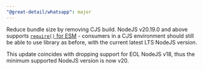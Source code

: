 ```yaml
---
"@great-detail/whatsapp": major
---
```


Reduce bundle size by removing CJS build. NodeJS v20.19.0 and above supports [`require()` for ESM](https://github.com/nodejs/node/releases/tag/v20.19.0) - consumers in a CJS environment should still be able to use library as before, with the current latest LTS NodeJS version.

This update coincides with dropping support for EOL NodeJS v18, thus the minimum supported NodeJS version is now v20.
